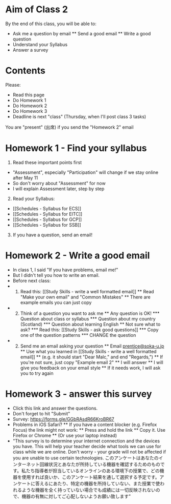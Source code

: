 # Aim of Class 2
By the end of this class, you will be able to:
* Ask me a question by email
** Send a good email
** Write a good question
* Understand your Syllabus
* Answer a survey

# Contents
Please:
* Read this page 
* Do Homework 1
* Do Homework 2 
* Do Homework 3
* Deadline is next "class" (Thursday, when I'll post class 3 tasks)

You are "present" (出席) if you send the "Homework 2" email

# Homework 1 - Find your syllabus
1) Read these important points first
* "Assessment", especially "Participation" will change if we stay online after May 11
* So <green>don't worry</green> about "Assessment" for now
* I will explain Assessment later, step by step
2) Read your Syllabus:
* [[Schedules - Syllabus for ECS]]
* [[Schedules - Syllabus for EITC]]
* [[Schedules - Syllabus for GCP]]
* [[Schedules - Syllabus for SSB]]
3) If you have a question, send an email!


# Homework 2 - Write a good email
* In class 1, I said "If you have problems, email me!"
* But I didn't tell you how to write an email.
* Before next class:
* 1) Read this: [[Study Skills - write a well formatted email]]
** Read "Make your own email" and "Common Mistakes"
** There are example emails you can just copy
* 2) Think of a question you want to ask me
** Any question is OK!
*** Question about class or syllabus
*** Question about my country (Scotland)
*** Question about learning English 
** Not sure what to ask? 
*** Read this: [[Study Skills - ask good questions]]
*** Copy one of the question patterns
*** CHANGE the question
* 2) Send me an email asking your question
** Email prentice@soka-u.jp 
** Use what you learned in [[Study Skills - write a well formatted email]]
** (e.g. it should start "Dear Malc," and end "Regards,")
** If you're not sure, just copy "Example email 2" 
** I will answer 
** I will give you feedback on your email style 
** If it needs work, I will ask you to try again

# Homework 3 - answer this survey
* Click this link and answer the questions. 
* Don't forget to hit "Submit"
* Survey: https://forms.gle/GGbRAsdR66KroBR67
* Problems in iOS Safari?
** If you have a content blocker (e.g. Firefox Focus) the link might not work:
** Press and hold the link
** Copy it. Use Firefox or Chrome
** (Or use your laptop instead)
* "This survey is to determine your internet connection and the devices you have. This will help your teacher decide what tools we can use for class while we are online. Don't worry - your grade will not be affected if you are unable to use certain technologies. このアンケートはあなたのインターネット回線状況とあなたが所持している機器を確認するためのものです。私たち指導者が担当しているオンラインのある環境下の授業で、どの機器を使用すれば良いか、このアンケート結果を通して選択する予定です。アンケートに答えるにあたり、特定の機器を所持していない、また授業で使われるような機器を全く持っていない場合でも成績には一切反映されないので、機器の有無に対してご心配しないようお願い致します"

